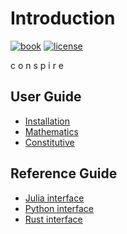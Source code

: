 # Introduction

[![book](https://img.shields.io/github/v/release/mrbuche/conspire?color=blue&label=Book&logo=mdbook)](https://mrbuche.github.io/conspire)
[![license](https://img.shields.io/github/license/mrbuche/conspire?logo=gnu&label=License&color=%23A42E2B)](https://github.com/mrbuche/conspire?tab=GPL-3.0-1-ov-file#GPL-3.0-1-ov-file)

c o n s p i r e

## User Guide

- [Installation](installation.md)
- [Mathematics](math.md)
- [Constitutive](constitutive.md)

## Reference Guide

- [Julia interface](julia.md)
- [Python interface](python.md)
- [Rust interface](rust.md)
